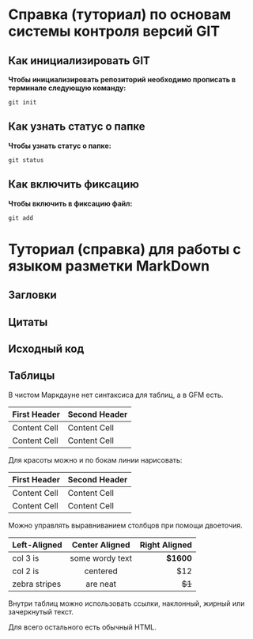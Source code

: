 # Справка (туториал) по основам системы контроля версий GIT

## Как инициализировать GIT 
**Чтобы инициализировать репозиторий необходимо прописать в терминале следующую команду:**

```
git init
```
## Как узнать статус о папке
**Чтобы узнать статус о папке:**
```
git status
```
## Как включить фиксацию
**Чтобы включить в фиксацию файл:**
```
git add
```


# Туториал (справка) для работы с языком разметки MarkDown 







## Загловки






## Цитаты





## Исходный код





## Таблицы

В чистом Маркдауне нет синтаксиса для таблиц, а в GFM есть.

First Header  | Second Header
------------- | -------------
Content Cell  | Content Cell
Content Cell  | Content Cell

Для красоты можно и по бокам линии нарисовать:

| First Header  | Second Header |
| ------------- | ------------- |
| Content Cell  | Content Cell  |
| Content Cell  | Content Cell  |

Можно управлять выравниванием столбцов при помощи двоеточия.

| Left-Aligned  | Center Aligned  | Right Aligned |
|:------------- |:---------------:| -------------:|
| col 3 is      | some wordy text |     **$1600** |
| col 2 is      | centered        |         $12   |
| zebra stripes | are neat        |        ~~$1~~ |

Внутри таблиц можно использовать ссылки, наклонный, жирный или зачеркнутый текст.

Для всего остального есть обычный HTML.



